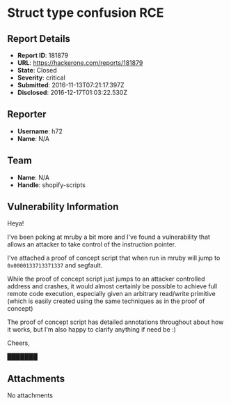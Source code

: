 # Struct type confusion RCE

## Report Details
- **Report ID**: 181879
- **URL**: https://hackerone.com/reports/181879
- **State**: Closed
- **Severity**: critical
- **Submitted**: 2016-11-13T07:21:17.397Z
- **Disclosed**: 2016-12-17T01:03:22.530Z

## Reporter
- **Username**: h72
- **Name**: N/A

## Team
- **Name**: N/A
- **Handle**: shopify-scripts

## Vulnerability Information
Heya!

I've been poking at mruby a bit more and I've found a vulnerability that allows an attacker to take control of the instruction pointer.

I've attached a proof of concept script that when run in mruby will jump to `0x0000133713371337` and segfault.

While the proof of concept script just jumps to an attacker controlled address and crashes, it would almost certainly be possible to achieve full remote code execution, especially given an arbitrary read/write primitive (which is easily created using the same techniques as in the proof of concept)

The proof of concept script has detailed annotations throughout about how it works, but I'm also happy to clarify anything if need be :)

Cheers,

███████

## Attachments
No attachments
